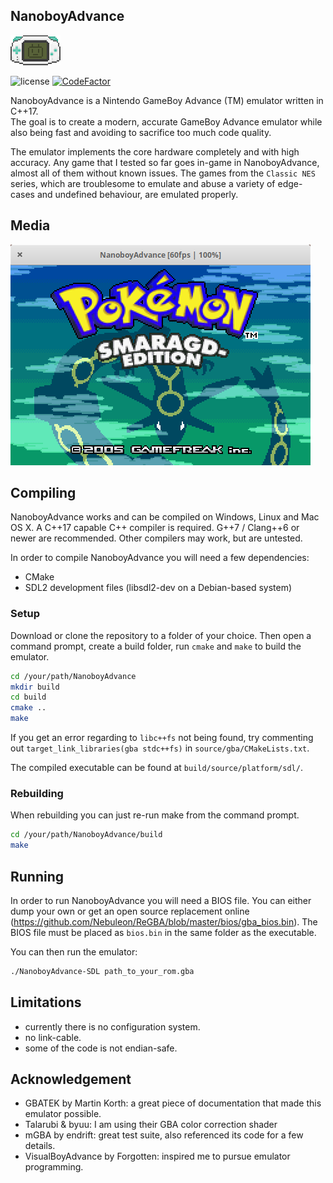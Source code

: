 <h2>NanoboyAdvance</h2>

![logo](media/logo_cropped.png)

![license](https://img.shields.io/github/license/fleroviux/NanoboyAdvance)
[![CodeFactor](https://www.codefactor.io/repository/github/fleroviux/NanoboyAdvance/badge)](https://www.codefactor.io/repository/github/fleroviux/NanoboyAdvance)

NanoboyAdvance is a Nintendo GameBoy Advance (TM) emulator written in C++17.<br>
The goal is to create a modern, accurate GameBoy Advance emulator while also being fast
and avoiding to sacrifice too much code quality.

The emulator implements the core hardware completely and with high accuracy.
Any game that I tested so far goes in-game in NanoboyAdvance, almost all of them without known issues.
The games from the `Classic NES` series, which are troublesome to emulate and abuse a variety of edge-cases and undefined behaviour, are emulated properly. 

## Media

![screenshot1](media/screenshot1.png)

## Compiling

NanoboyAdvance works and can be compiled on Windows, Linux and Mac OS X.
A C++17 capable C++ compiler is required. G++7 / Clang++6 or newer are recommended.
Other compilers may work, but are untested.

In order to compile NanoboyAdvance you will need a few dependencies:
- CMake
- SDL2 development files (libsdl2-dev on a Debian-based system)

### Setup

Download or clone the repository to a folder of your choice.
Then open a command prompt, create a build folder, run `cmake` and `make` to build the emulator.
```bash
cd /your/path/NanoboyAdvance
mkdir build
cd build
cmake ..
make
```

If you get an error regarding to `libc++fs` not being found, try commenting out `target_link_libraries(gba stdc++fs)` in `source/gba/CMakeLists.txt`.

The compiled executable can be found at `build/source/platform/sdl/`.

### Rebuilding

When rebuilding you can just re-run make from the command prompt.
```bash
cd /your/path/NanoboyAdvance/build
make
```

## Running

In order to run NanoboyAdvance you will need a BIOS file.
You can either dump your own or get an open source replacement online (https://github.com/Nebuleon/ReGBA/blob/master/bios/gba_bios.bin).
The BIOS file must be placed as `bios.bin` in the same folder as the executable.

You can then run the emulator:
```bash
./NanoboyAdvance-SDL path_to_your_rom.gba
```

## Limitations
- currently there is no configuration system.
- no link-cable.
- some of the code is not endian-safe.

## Acknowledgement

- GBATEK by Martin Korth: a great piece of documentation that made this emulator possible.
- Talarubi & byuu: I am using their GBA color correction shader
- mGBA by endrift: great test suite, also referenced its code for a few details.
- VisualBoyAdvance by Forgotten: inspired me to pursue emulator programming.
